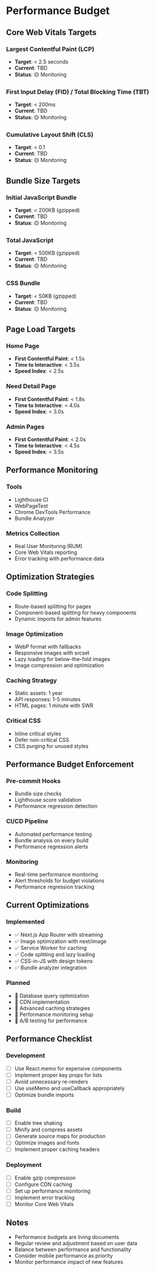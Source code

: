 # Performance Budget

## Core Web Vitals Targets

### Largest Contentful Paint (LCP)
- **Target**: < 2.5 seconds
- **Current**: TBD
- **Status**: 🟡 Monitoring

### First Input Delay (FID) / Total Blocking Time (TBT)
- **Target**: < 200ms
- **Current**: TBD
- **Status**: 🟡 Monitoring

### Cumulative Layout Shift (CLS)
- **Target**: < 0.1
- **Current**: TBD
- **Status**: 🟡 Monitoring

## Bundle Size Targets

### Initial JavaScript Bundle
- **Target**: < 200KB (gzipped)
- **Current**: TBD
- **Status**: 🟡 Monitoring

### Total JavaScript
- **Target**: < 500KB (gzipped)
- **Current**: TBD
- **Status**: 🟡 Monitoring

### CSS Bundle
- **Target**: < 50KB (gzipped)
- **Current**: TBD
- **Status**: 🟡 Monitoring

## Page Load Targets

### Home Page
- **First Contentful Paint**: < 1.5s
- **Time to Interactive**: < 3.5s
- **Speed Index**: < 2.5s

### Need Detail Page
- **First Contentful Paint**: < 1.8s
- **Time to Interactive**: < 4.0s
- **Speed Index**: < 3.0s

### Admin Pages
- **First Contentful Paint**: < 2.0s
- **Time to Interactive**: < 4.5s
- **Speed Index**: < 3.5s

## Performance Monitoring

### Tools
- Lighthouse CI
- WebPageTest
- Chrome DevTools Performance
- Bundle Analyzer

### Metrics Collection
- Real User Monitoring (RUM)
- Core Web Vitals reporting
- Error tracking with performance data

## Optimization Strategies

### Code Splitting
- Route-based splitting for pages
- Component-based splitting for heavy components
- Dynamic imports for admin features

### Image Optimization
- WebP format with fallbacks
- Responsive images with srcset
- Lazy loading for below-the-fold images
- Image compression and optimization

### Caching Strategy
- Static assets: 1 year
- API responses: 1-5 minutes
- HTML pages: 1 minute with SWR

### Critical CSS
- Inline critical styles
- Defer non-critical CSS
- CSS purging for unused styles

## Performance Budget Enforcement

### Pre-commit Hooks
- Bundle size checks
- Lighthouse score validation
- Performance regression detection

### CI/CD Pipeline
- Automated performance testing
- Bundle analysis on every build
- Performance regression alerts

### Monitoring
- Real-time performance monitoring
- Alert thresholds for budget violations
- Performance regression tracking

## Current Optimizations

### Implemented
- ✅ Next.js App Router with streaming
- ✅ Image optimization with next/image
- ✅ Service Worker for caching
- ✅ Code splitting and lazy loading
- ✅ CSS-in-JS with design tokens
- ✅ Bundle analyzer integration

### Planned
- 🔄 Database query optimization
- 🔄 CDN implementation
- 🔄 Advanced caching strategies
- 🔄 Performance monitoring setup
- 🔄 A/B testing for performance

## Performance Checklist

### Development
- [ ] Use React.memo for expensive components
- [ ] Implement proper key props for lists
- [ ] Avoid unnecessary re-renders
- [ ] Use useMemo and useCallback appropriately
- [ ] Optimize bundle imports

### Build
- [ ] Enable tree shaking
- [ ] Minify and compress assets
- [ ] Generate source maps for production
- [ ] Optimize images and fonts
- [ ] Implement proper caching headers

### Deployment
- [ ] Enable gzip compression
- [ ] Configure CDN caching
- [ ] Set up performance monitoring
- [ ] Implement error tracking
- [ ] Monitor Core Web Vitals

## Notes

- Performance budgets are living documents
- Regular review and adjustment based on user data
- Balance between performance and functionality
- Consider mobile performance as priority
- Monitor performance impact of new features
